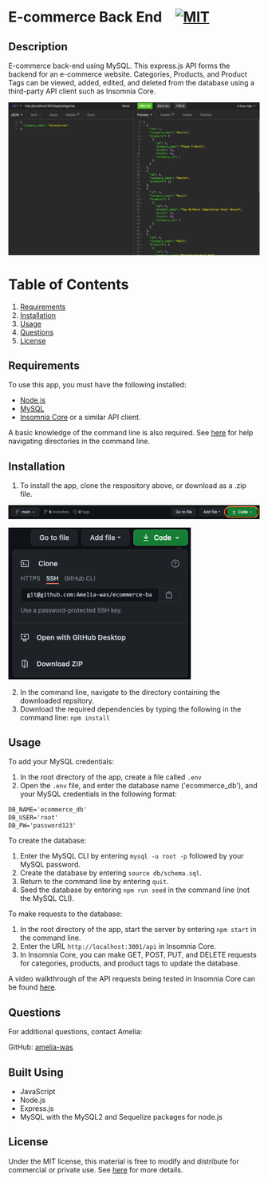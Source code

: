 # E-commerce Back End &nbsp;&nbsp;&nbsp;[![MIT](https://img.shields.io/badge/license-MIT-yellow?style=for-the-badge)](https://shields.io/)

## Description

E-commerce back-end using MySQL. This express.js API forms the backend for an e-commerce website. Categories, Products, and Product Tags can be viewed, added, edited, and deleted from the database using a third-party API client such as Insomnia Core. 

![App screenshot](./assets/images/api-screenshot.png)

# Table of Contents
1. [Requirements](#requirements)
2. [Installation](#installation)
3. [Usage](#usage)
4. [Questions](#questions)
5. [License](#license)

## Requirements
To use this app, you must have the following installed:
- [Node.js](https://nodejs.org/en/)
- [MySQL](https://dev.mysql.com/downloads/mysql/)
- [Insomnia Core](https://insomnia.rest/products/insomnia) or a similar API client.

A basic knowledge of the command line is also required. See [here](https://datacarpentry.org/shell-genomics/02-the-filesystem/index.html) for help navigating directories in the command line.

## Installation

1. To install the app, clone the respository above, or download as a .zip file.

![Image of download button](./assets/images/installation-1.png)

![Download options](./assets/images/installation-2.png)

2. In the command line, navigate to the directory containing the downloaded repsitory.
3. Download the required dependencies by typing the following in the command line: `npm install`

## Usage
To add your MySQL credentials:
1. In the root directory of the app, create a file called `.env`
2. Open the `.env` file, and enter the database name ('ecommerce_db'), and your MySQL credentials in the following format: 

```
DB_NAME='ecommerce_db'
DB_USER='root'
DB_PW='password123'
```

To create the database:
1. Enter the MySQL CLI by entering `mysql -u root -p` followed by your MySQL password.
2. Create the database by entering `source db/schema.sql`.
3. Return to the command line by entering `quit`.
4. Seed the database by entering `npm run seed` in the command line (not the MySQL CLI).

To make requests to the database:
1. In the root directory of the app, start the server by entering `npm start` in the command line.
2. Enter the URL `http://localhost:3001/api` in Insomnia Core.
3. In Insomnia Core, you can make GET, POST, PUT, and DELETE requests for categories, products, and product tags to update the database.

A video walkthrough of the API requests being tested in Insomnia Core can be found [here](https://drive.google.com/file/d/1f4tVzQpUijBDjdZnTxcCW1WMFDQNAxcE/view?usp=sharing).

## Questions
For additional questions, contact Amelia:

GitHub: [amelia-was](https://github.com/amelia-was)

## Built Using
- JavaScript
- Node.js
- Express.js
- MySQL with the MySQL2 and Sequelize packages for node.js

## License
Under the MIT license, this material is free to modify and distribute for commercial or private use. See [here](https://opensource.org/licenses/MIT) for more details.
